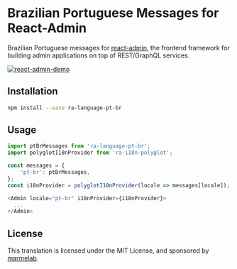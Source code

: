 # Brazilian Portuguese Messages for React-Admin

Brazilian Portuguese messages for [react-admin](https://github.com/marmelab/react-admin), the frontend framework for building admin applications on top of REST/GraphQL services.

[![react-admin-demo](https://marmelab.com/react-admin/img/react-admin-demo-still.png)](https://vimeo.com/268958716)

## Installation

```sh
npm install --save ra-language-pt-br
```

## Usage

```js
import ptBrMessages from 'ra-language-pt-br';
import polyglotI18nProvider from 'ra-i18n-polyglot';

const messages = {
    'pt-br': ptBrMessages,
};
const i18nProvider = polyglotI18nProvider(locale => messages[locale]);

<Admin locale="pt-br" i18nProvider={i18nProvider}>
  ...
</Admin>
```

## License

This translation is licensed under the MIT License, and sponsored by [marmelab](http://marmelab.com).
